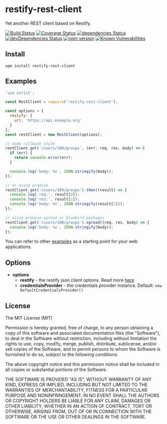 # restify-rest-client

Yet another REST client based on Restify.

[![Build Status](https://travis-ci.org/killmenot/restify-rest-client.svg?branch=master)](https://travis-ci.org/killmenot/restify-rest-client) [![Coverage Status](https://coveralls.io/repos/github/killmenot/restify-rest-client/badge.svg?branch=master)](https://coveralls.io/github/killmenot/restify-rest-client?branch=master) [![dependencies Status](https://david-dm.org/killmenot/restify-rest-client/status.svg)](https://david-dm.org/killmenot/restify-rest-client) [![devDependencies Status](https://david-dm.org/killmenot/restify-rest-client/dev-status.svg)](https://david-dm.org/killmenot/restify-rest-client?type=dev) [![npm version](https://img.shields.io/npm/v/restify-rest-client.svg)](https://www.npmjs.com/package/restify-rest-client) [![Known Vulnerabilities](https://snyk.io/test/npm/restify-rest-client/2.0.0/badge.svg)](https://snyk.io/test/npm/restify-rest-client/2.0.0)


## Install

```
npm install restify-rest-client
```


## Examples

```javascript
'use strict';

const RestClient = require('restify-rest-client');

const options = {
  restify: {
    url: 'https://api.example.org'
  }
};
const restClient = new RestClient(options);

// node callback style
restClient.get('/users/100/groups', (err, req, res, body) => {
  if (err) {
    return console.error(err);
  }

  console.log('body: %s', JSON.stringify(body));
});

// or using promise
restClient.get('/users/100/groups').then((result) => {
  console.log('req:', result[0]);
  console.log('res:', result[1]);
  console.log('body: %s', JSON.stringify(result[2]));
});

// using promise-spread or bluebird packages
restClient.get('/users/100/groups').spread((req, res, body) => {
  console.log('body: %s', JSON.stringify(body));
});
```

You can refer to other [examples](/examples) as a starting point for your web applications.


## Options

  * **options**
      * **restify** - the restify json client options. Read more [here](http://restify.com/docs/client-guide/)
      * **credentialsProvider** - the credentials provider instance. Default: `new DefaultCredentialsProvider()`


## License

The MIT License (MIT)

Permission is hereby granted, free of charge, to any person obtaining a copy
of this software and associated documentation files (the "Software"), to deal
in the Software without restriction, including without limitation the rights
to use, copy, modify, merge, publish, distribute, sublicense, and/or sell
copies of the Software, and to permit persons to whom the Software is
furnished to do so, subject to the following conditions:

The above copyright notice and this permission notice shall be included in all
copies or substantial portions of the Software.

THE SOFTWARE IS PROVIDED "AS IS", WITHOUT WARRANTY OF ANY KIND, EXPRESS OR
IMPLIED, INCLUDING BUT NOT LIMITED TO THE WARRANTIES OF MERCHANTABILITY,
FITNESS FOR A PARTICULAR PURPOSE AND NONINFRINGEMENT. IN NO EVENT SHALL THE
AUTHORS OR COPYRIGHT HOLDERS BE LIABLE FOR ANY CLAIM, DAMAGES OR OTHER
LIABILITY, WHETHER IN AN ACTION OF CONTRACT, TORT OR OTHERWISE, ARISING FROM,
OUT OF OR IN CONNECTION WITH THE SOFTWARE OR THE USE OR OTHER DEALINGS IN THE
SOFTWARE.